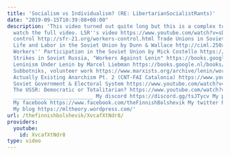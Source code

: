 ```yaml
---
title: 'Socialism vs Individualism? (RE: LibertarianSocialistRants)'
date: "2019-09-15T10:39:08+08:00"
description: 'This video turned out quite long but this is a complex topic. Please
  watch the full video. LSR''s video https://www.youtube.com/watch?v=sD3W9Yj-QO4 Worker
  control http://sfr-21.org/workers-control.html Trade Unions in Soviet Russia https://books.google.nl/books/about/Trade_unions_in_Soviet_Russia.html?id=V2YfAAAAMAAJ&redir_esc=y&hl=nl
  Life and Labor in the Soviet Union by Dunn & Wallace http://ciml.250x.com/archive/ussr/english/1937_life_and_labor_in_the_soviet_union.pdf
  Workers'' Participation in the Soviet Union by Mick Costello https://ia600506.us.archive.org/1/items/WorkersParticipationInTheSovietUnion/Workers%20Participation%20in%20the%20Soviet%20Union.pdf
  Strikes in Soviet Russia, "Workers Against Lenin" https://books.google.fi/books?id=jDhNb3EDSNoC&pg=PA69&lpg=PA69&dq=lenin+higher+pay+striking+workers&source=bl&ots=Wy0oKYrU4i&sig=RF8EFmwwD8JTZj8cejxlQiMRiPQ&hl=en&sa=X&ved=2ahUKEwi4qqeIiKjdAhWFiiwKHRvyABE4ChDoATACegQIBxAB#v=onepage&q=lenin%20higher%20pay%20striking%20workers&f=false
  Leninism Under Lenin by Marcel Liebman https://books.google.nl/books/about/Leninism_Under_Lenin.html?id=OQjzAAAAMAAJ&redir_esc=y
  Subbotniks, volunteer work https://www.marxists.org/archive/lenin/works/1919/jun/19.htm
  Actually Existing Anarchism Pt. 2 (CNT-FAI Catalonia) https://www.youtube.com/watch?v=3ufTFRGPrCM
  Soviet Government & Electoral System https://www.youtube.com/watch?v=9PoYzPfguJc
  The USSR: Democratic or Totalitarian? https://www.youtube.com/watch?v=Okz2YMW1AwY
  __________________________ My discord https://discord.gg/tsJTycv My patreon https://www.patreon.com/TheFinnishBolshevik
  My facebook https://www.facebook.com/theFinnishBolshevik My twitter https://twitter.com/FinnBolshevik
  My blog https://mltheory.wordpress.com/'
url: /thefinnishbolshevik/XvcafXtNdr8/
providers:
  youtube:
    id: XvcafXtNdr8
type: video
---
```

